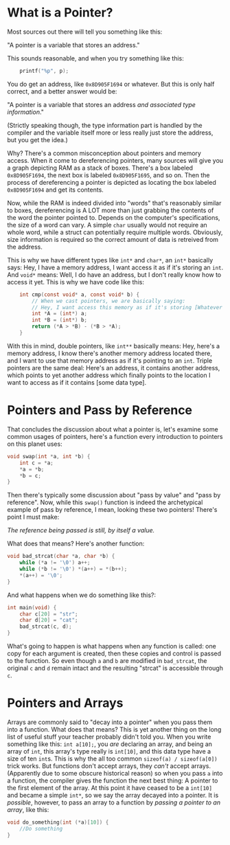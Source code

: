 # What is a Pointer?
Most sources out there will tell you something like this:

"A pointer is a variable that stores an address."

This sounds reasonable, and when you try something like this:

```c
    printf("%p", p);
```

You do get an address, like `0x8D905F1694` or whatever.
But this is only half correct, and a better answer would be:

"A pointer is a variable that stores an address _and associated type information_."

(Strictly speaking though, the type information part is handled by the compiler and the variable itself more or less really just store the address, but you get the idea.)

Why? There's a common misconception about pointers and memory access. When it come to dereferencing pointers, many sources will give you a graph depicting RAM as a stack of boxes. There's a box labeled `0x8D905F1694`, the next box is labeled `0x8D905F1695`, and so on. Then the process of dereferencing a pointer is depicted as locating the box labeled `0x8D905F1694` and get its contents.

Now, while the RAM is indeed divided into "words" that's reasonably similar to boxes, dereferencing is A LOT more than just grabbing the contents of the word the pointer pointed to. Depends on the computer's specifications, the size of a word can vary. A simple `char` usually would not require an whole word, while a struct can potentially require multiple words. Obviously, size information is required so the correct amount of data is retreived from the address.

This is why we have different types like `int*` and `char*`, an `int*` basically says: Hey, I have a memory address, I want access it as if it's storing an `int`. And `void*` means: Well, I do have an address, but I don't really know how to access it yet. This is why we have code like this:

```c
    int cmp(const void* a, const void* b) {
        // When we cast pointers, we are basically saying:
        // Hey, I want access this memory as if it's storing [Whatever type you're casting to]
        int *A = (int*) a;
        int *B = (int*) b;
        return (*A > *B) - (*B > *A);
    }
```
With this in mind, double pointers, like `int**` basically means: Hey, here's a memory address, I know there's another memory address located there, and I want to use that memory address as if it's pointing to an `int`. Triple pointers are the same deal: Here's an address, it contains another address, which points to yet another address which finally points to the location I want to access as if it contains [some data type].

# Pointers and Pass by Reference
That concludes the discussion about what a pointer is, let's examine some common usages of pointers, here's a function every introduction to pointers on this planet uses:
```c
void swap(int *a, int *b) {
    int c = *a;
    *a = *b;
    *b = c;
}
```
Then there's typically some discussion about "pass by value" and "pass by reference". Now, while this `swap()` function is indeed the archetypical example of pass by reference, I mean, looking these two pointers! There's point I must make:

_The reference being passed is still, by itself a value._

What does that means? Here's another function:
```c
void bad_strcat(char *a, char *b) {
    while (*a != '\0') a++;
    while (*b != '\0') *(a++) = *(b++);
    *(a++) = '\0';
}
```
And what happens when we do something like this?:
```c
int main(void) {
    char c[20] = "str";
    char d[20] = "cat";
    bad_strcat(c, d);
}
```
What's going to happen is what happens when any function is called: one copy for each argument is created, then these copies and control is passed to the function. So even though `a` and `b` are modified in `bad_strcat`, the original `c` and `d` remain intact and the resulting "strcat" is accessible through `c`.

# Pointers and Arrays
Arrays are commonly said to "decay into a pointer" when you pass them into a function. What does that means? This is yet another thing on the long list of useful stuff your teacher probably didn't told you.
When you write something like this: `int a[10];`, you _are_ declaring an array, and being an array of `int`, this array's type really is `int[10]`, and this data type have a size of ten `int`s. This is why the all too common `sizeof(a) / sizeof(a[0])` trick works.
But functions don't accept arrays, they _can't_ accept arrays. (Apparently due to some obscure historical reason) so when you pass `a` into a function, the compiler gives the function the next best thing: A pointer to the first element of the array.
At this point it have ceased to be a `int[10]` and became a simple `int*`, so we say the array decayed into a pointer. It is _possible_, however, to pass an array to a function by _passing a pointer to an array_, like this:
```c
void do_something(int (*a)[10]) {
    //Do something
}
```
